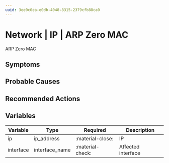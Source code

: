 ```yaml
---
uuid: 3ee0c0ea-e0db-4048-8315-2379cfb88ca0
---
```

# Network | IP | ARP Zero MAC

ARP Zero MAC

## Symptoms

## Probable Causes

## Recommended Actions

## Variables

Variable | Type | Required | Description
--- | --- | --- | ---
ip | ip_address | :material-close: | IP
interface | interface_name | :material-check: | Affected interface
